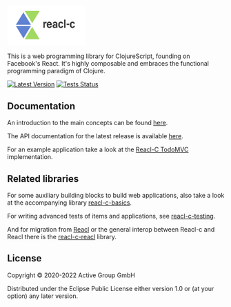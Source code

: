 <img src="https://raw.githubusercontent.com/active-group/reacl-c/master/logo.png" width="180">

This is a web programming library for ClojureScript, founding
on Facebook's React. It's highly composable and embraces the functional
programming paradigm of Clojure.

[![Latest Version](https://img.shields.io/clojars/v/de.active-group/reacl-c.svg)](https://clojars.org/de.active-group/reacl-c)
[![Tests Status](https://github.com/active-group/reacl-c/workflows/Tests/badge.svg)](https://github.com/active-group/reacl-c/actions)

## Documentation

An introduction to the main concepts can be found [here](doc/intro.md).

The API documentation for the latest release is available [here](https://cljdoc.xyz/d/de.active-group/reacl-c/CURRENT).

For an example application take a look at the [Reacl-C TodoMVC](https://github.com/active-group/reacl-c-todomvc) implementation.

## Related libraries

For some auxiliary building blocks to build web applications, also
take a look at the accompanying library
[reacl-c-basics](https://github.com/active-group/reacl-c-basics).

For writing advanced tests of items and applications, see
[reacl-c-testing](https://github.com/active-group/reacl-c-testing).

And for migration from [Reacl](https://github.com/active-group/reacl)
or the general interop between Reacl-c and Reacl there is the
[reacl-c-reacl](https://github.com/active-group/reacl-c-reacl)
library.

## License

Copyright © 2020-2022 Active Group GmbH

Distributed under the Eclipse Public License either version 1.0 or (at
your option) any later version.
